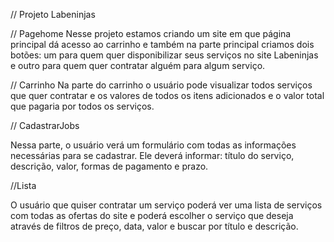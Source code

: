 // Projeto Labeninjas

// Pagehome
Nesse projeto estamos criando um site em que página principal dá acesso ao carrinho e também na parte principal criamos dois botões: um para quem quer disponibilizar seus serviços no site Labeninjas e outro para quem quer contratar alguém para algum serviço.

// Carrinho
Na parte do carrinho o usuário pode visualizar todos serviços que quer contratar e os valores de todos os itens adicionados e o valor total que pagaria por todos os serviços.

// CadastrarJobs

Nessa parte, o usuário verá um formulário com todas as informações necessárias para se cadastrar. Ele deverá informar: título do serviço, descrição, valor, formas de pagamento e prazo. 

//Lista

O usuário que quiser contratar um serviço poderá ver uma lista de serviços com todas as ofertas do site e poderá escolher o serviço que deseja através de filtros de preço, data, valor e buscar por título e descrição.